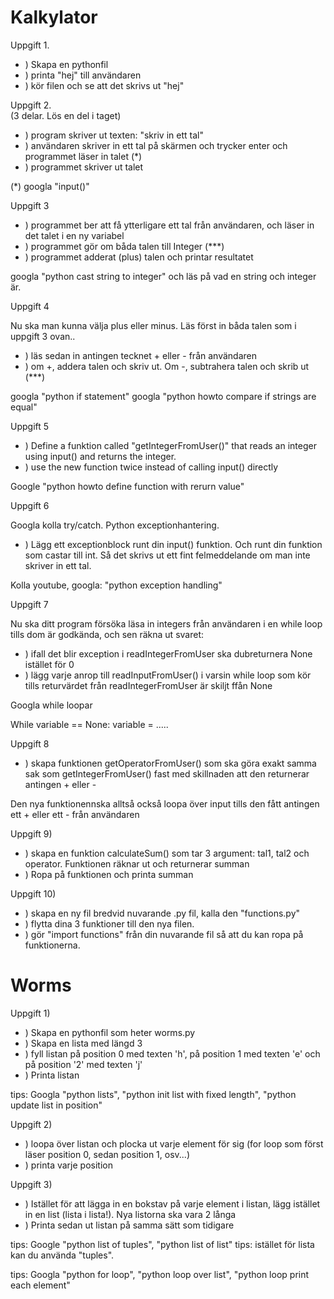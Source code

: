 # Kalkylator

Uppgift 1.
- ) Skapa en pythonfil
- ) printa "hej" till användaren
- ) kör filen och se att det skrivs ut "hej"

Uppgift 2.   
(3 delar. Lös en del i taget)

- ) program skriver ut texten: "skriv in ett tal"
- ) användaren skriver in ett tal på skärmen och trycker enter och programmet läser in talet (*)
- ) programmet skriver ut talet

(*) googla "input()"

Uppgift 3

- ) programmet ber att få ytterligare ett tal från användaren, och läser in det talet i en ny variabel
- ) programmet gör om båda talen till Integer (***)
- ) programmet adderat (plus) talen  och printar resultatet

googla "python cast string to integer"  och läs på vad en string och integer är.

Uppgift 4

Nu ska man kunna välja plus eller minus. Läs först in båda talen som i uppgift 3 ovan..

- ) läs sedan in antingen tecknet + eller - från användaren
- ) om +, addera talen och skriv ut. Om -, subtrahera talen och skrib ut (***)

googla "python if statement"
googla "python howto compare if strings are equal"

Uppgift 5

- ) Define a funktion called "getIntegerFromUser()" that reads an integer using input() and returns the integer. 
- ) use the new function twice instead of calling input() directly

Google "python howto define function with rerurn value"

Uppgift 6

Googla kolla try/catch. Python exceptionhantering. 

- ) Lägg ett exceptionblock runt din input() funktion. Och runt din funktion som castar till int. Så det skrivs ut ett fint felmeddelande om man inte skriver in ett tal. 
 
Kolla youtube, googla: "python exception handling"

Uppgift 7

Nu ska ditt program försöka läsa in integers från användaren i en while loop tills dom är godkända, och sen räkna ut svaret:

- ) ifall det blir exception i readIntegerFromUser ska dubreturnera  None istället för 0
- ) lägg varje anrop till readInputFromUser() i varsin while loop som kör tills returvärdet från readIntegerFromUser är skiljt ffån None

Googla while loopar

While variable == None:
    variable = .....


Uppgift 8

- ) skapa funktionen getOperatorFromUser() som ska göra exakt samma sak som getIntegerFromUser() fast med skillnaden att den returnerar antingen + eller -

Den nya funktionennska alltså också loopa över input tills den fått antingen ett + eller ett - från användaren

Uppgift 9)

- ) skapa en funktion calculateSum() som tar 3 argument: tal1, tal2 och operator. Funktionen räknar ut och returnerar summan
- ) Ropa på funktionen och printa summan

Uppgift 10)

- ) skapa en ny fil bredvid nuvarande .py fil, kalla den "functions.py"
- ) flytta dina 3 funktioner till den nya filen.
- ) gör "import functions" från din nuvarande fil så att du kan ropa på funktionerna.


# Worms

Uppgift 1)

- ) Skapa en pythonfil som heter worms.py
- ) Skapa en lista med längd 3
- ) fyll listan på position 0 med texten 'h', på position 1 med texten 'e' och på position '2' med texten 'j'
- ) Printa listan

tips: Googla "python lists", "python init list with fixed length", "python update list in position"

Uppgift 2)

- ) loopa över listan och plocka ut varje element för sig (for loop som först läser position 0, sedan position 1, osv...)
- ) printa varje position

Uppgift 3)
- ) Istället för att lägga in en bokstav på varje element i listan, lägg istället in en list (lista i lista!). Nya listorna ska vara 2 långa
- ) Printa sedan ut listan på samma sätt som tidigare

tips: Google "python list of tuples", "python list of list"
tips: istället för lista kan du använda "tuples".

tips: Googla "python for loop", "python loop over list", "python loop print each element"
